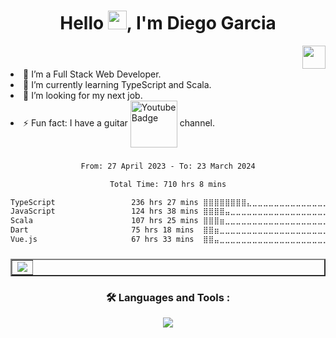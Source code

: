 <h1 align="center">Hello <img src="https://media.giphy.com/media/v1.Y2lkPTc5MGI3NjExZGZ2OXR6ODJ4cWpjMDhwNng5cHZsZ2hldnpxa2xmczFyNHFrZXI2YiZlcD12MV9pbnRlcm5hbF9naWZfYnlfaWQmY3Q9cw/IGXSjkjFRCL65tbr1p/giphy.gif" width="30px"/>, I'm Diego Garcia</h1>

<div align="right">
<img src="https://komarev.com/ghpvc/?username=taldr27&style=plastic&color=brightgreen" alt="" align="center"/>
<img src="https://media.giphy.com/media/M9gbBd9nbDrOTu1Mqx/giphy.gif" width="37" align="center" />
</div

- 🔭 I’m a Full Stack Web Developer.
- 🌱 I’m currently learning TypeScript and Scala.
- 🤔 I’m looking for my next job.
- ⚡ Fun fact: I have a guitar <a href="https://www.youtube.com/channel/UCs39rieWMxwcqCk4CJgFZ2w">
    <img src="https://img.shields.io/badge/YouTube-red?style=for-the-badge&logo=youtube&logoColor=white" width="75" align="center" alt="Youtube Badge"/></a> channel. 

###
<div align="center">
<!--START_SECTION:waka-->

```txt
From: 27 April 2023 - To: 23 March 2024

Total Time: 710 hrs 8 mins

TypeScript                 236 hrs 27 mins ⣿⣿⣿⣿⣿⣿⣿⣿⣄⣀⣀⣀⣀⣀⣀⣀⣀⣀⣀⣀⣀⣀⣀⣀⣀   32.61 %
JavaScript                 124 hrs 38 mins ⣿⣿⣿⣿⣤⣀⣀⣀⣀⣀⣀⣀⣀⣀⣀⣀⣀⣀⣀⣀⣀⣀⣀⣀⣀   17.19 %
Scala                      107 hrs 25 mins ⣿⣿⣿⣶⣀⣀⣀⣀⣀⣀⣀⣀⣀⣀⣀⣀⣀⣀⣀⣀⣀⣀⣀⣀⣀   14.81 %
Dart                       75 hrs 18 mins  ⣿⣿⣶⣀⣀⣀⣀⣀⣀⣀⣀⣀⣀⣀⣀⣀⣀⣀⣀⣀⣀⣀⣀⣀⣀   10.38 %
Vue.js                     67 hrs 33 mins  ⣿⣿⣤⣀⣀⣀⣀⣀⣀⣀⣀⣀⣀⣀⣀⣀⣀⣀⣀⣀⣀⣀⣀⣀⣀   09.31 %
```

<!--END_SECTION:waka-->
</div>

###
<table align="center" border="2" width="100%">
  <tr>
    <td align="center">
            <a href="https://git.io/streak-stats">
              <img src="https://streak-stats.demolab.com?user=taldr27&theme=gotham&hide_border=true" />
            </a>
    </td>
  </tr>
</table>

### <p align="center">:hammer_and_wrench: Languages and Tools :</p>
<p align="center">
  <a href="https://skillicons.dev">
    <img src="https://skillicons.dev/icons?i=html,css,js,tailwind,react,jest,postgres,ruby,rails,docker,git&perline=11" />
  </a>
</p>


